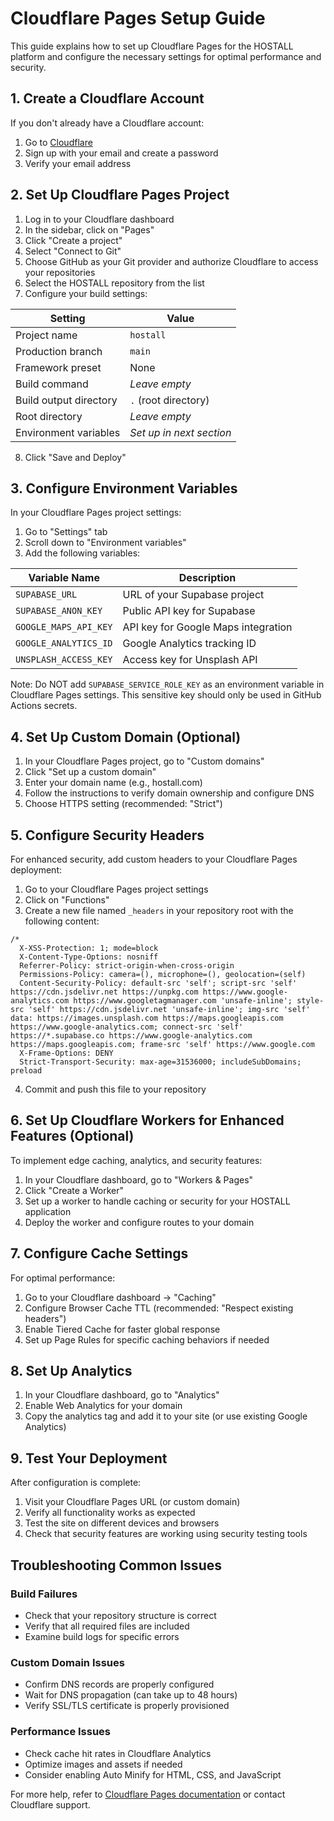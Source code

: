 # Cloudflare Pages Setup Guide

This guide explains how to set up Cloudflare Pages for the HOSTALL platform and configure the necessary settings for optimal performance and security.

## 1. Create a Cloudflare Account

If you don't already have a Cloudflare account:

1. Go to [Cloudflare](https://dash.cloudflare.com/sign-up)
2. Sign up with your email and create a password
3. Verify your email address

## 2. Set Up Cloudflare Pages Project

1. Log in to your Cloudflare dashboard
2. In the sidebar, click on "Pages"
3. Click "Create a project"
4. Select "Connect to Git"
5. Choose GitHub as your Git provider and authorize Cloudflare to access your repositories
6. Select the HOSTALL repository from the list
7. Configure your build settings:

| Setting | Value |
|---------|-------|
| Project name | `hostall` |
| Production branch | `main` |
| Framework preset | None |
| Build command | _Leave empty_ |
| Build output directory | `.` (root directory) |
| Root directory | _Leave empty_ |
| Environment variables | _Set up in next section_ |

8. Click "Save and Deploy"

## 3. Configure Environment Variables

In your Cloudflare Pages project settings:

1. Go to "Settings" tab
2. Scroll down to "Environment variables"
3. Add the following variables:

| Variable Name | Description |
|---------------|-------------|
| `SUPABASE_URL` | URL of your Supabase project |
| `SUPABASE_ANON_KEY` | Public API key for Supabase |
| `GOOGLE_MAPS_API_KEY` | API key for Google Maps integration |
| `GOOGLE_ANALYTICS_ID` | Google Analytics tracking ID |
| `UNSPLASH_ACCESS_KEY` | Access key for Unsplash API |

Note: Do NOT add `SUPABASE_SERVICE_ROLE_KEY` as an environment variable in Cloudflare Pages settings. This sensitive key should only be used in GitHub Actions secrets.

## 4. Set Up Custom Domain (Optional)

1. In your Cloudflare Pages project, go to "Custom domains"
2. Click "Set up a custom domain"
3. Enter your domain name (e.g., hostall.com)
4. Follow the instructions to verify domain ownership and configure DNS
5. Choose HTTPS setting (recommended: "Strict")

## 5. Configure Security Headers

For enhanced security, add custom headers to your Cloudflare Pages deployment:

1. Go to your Cloudflare Pages project settings
2. Click on "Functions"
3. Create a new file named `_headers` in your repository root with the following content:

```
/*
  X-XSS-Protection: 1; mode=block
  X-Content-Type-Options: nosniff
  Referrer-Policy: strict-origin-when-cross-origin
  Permissions-Policy: camera=(), microphone=(), geolocation=(self)
  Content-Security-Policy: default-src 'self'; script-src 'self' https://cdn.jsdelivr.net https://unpkg.com https://www.google-analytics.com https://www.googletagmanager.com 'unsafe-inline'; style-src 'self' https://cdn.jsdelivr.net 'unsafe-inline'; img-src 'self' data: https://images.unsplash.com https://maps.googleapis.com https://www.google-analytics.com; connect-src 'self' https://*.supabase.co https://www.google-analytics.com https://maps.googleapis.com; frame-src 'self' https://www.google.com
  X-Frame-Options: DENY
  Strict-Transport-Security: max-age=31536000; includeSubDomains; preload
```

4. Commit and push this file to your repository

## 6. Set Up Cloudflare Workers for Enhanced Features (Optional)

To implement edge caching, analytics, and security features:

1. In your Cloudflare dashboard, go to "Workers & Pages"
2. Click "Create a Worker"
3. Set up a worker to handle caching or security for your HOSTALL application
4. Deploy the worker and configure routes to your domain

## 7. Configure Cache Settings

For optimal performance:

1. Go to your Cloudflare dashboard → "Caching"
2. Configure Browser Cache TTL (recommended: "Respect existing headers")
3. Enable Tiered Cache for faster global response
4. Set up Page Rules for specific caching behaviors if needed

## 8. Set Up Analytics

1. In your Cloudflare dashboard, go to "Analytics"
2. Enable Web Analytics for your domain
3. Copy the analytics tag and add it to your site (or use existing Google Analytics)

## 9. Test Your Deployment

After configuration is complete:

1. Visit your Cloudflare Pages URL (or custom domain)
2. Verify all functionality works as expected
3. Test the site on different devices and browsers
4. Check that security features are working using security testing tools

## Troubleshooting Common Issues

### Build Failures
- Check that your repository structure is correct
- Verify that all required files are included
- Examine build logs for specific errors

### Custom Domain Issues
- Confirm DNS records are properly configured
- Wait for DNS propagation (can take up to 48 hours)
- Verify SSL/TLS certificate is properly provisioned

### Performance Issues
- Check cache hit rates in Cloudflare Analytics
- Optimize images and assets if needed
- Consider enabling Auto Minify for HTML, CSS, and JavaScript

For more help, refer to [Cloudflare Pages documentation](https://developers.cloudflare.com/pages/) or contact Cloudflare support.